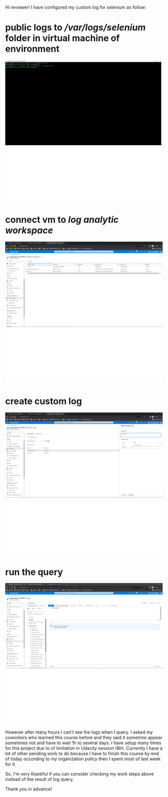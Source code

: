 Hi reviewer!
I have configured my custom log for selenium as follow:
# public logs to */var/logs/selenium* folder in virtual machine of environment
![Image](./selenium-logs-image/log-in-vm.png)

# connect vm to *log analytic workspace*
![Image](./selenium-logs-image/connect-vm.png)

# create custom log
![Image](./selenium-logs-image/custom-log-config.png)

# run the query
![Image](./selenium-logs-image/no-log-with-query.png)

However after many hours I can't see the logs when I query. I asked my coworkers who learned this course before and they said it sometime appear sometimes not and have to wait 1h to several days. 
I have setup many times for this project due to of limitation in Udacity session (8h). Currently I have a lot of other pending work to do because I have to finish this course by end of today occording to my organization policy then I spent most of last week for it. 

So, I'm very thankful if you can consider checking my work steps above instead of the result of log query.

Thank you in advance!